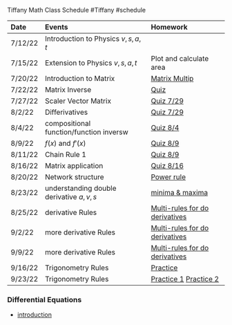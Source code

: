 Tiffany Math Class Schedule
#Tiffany #schedule 


| Date |Events  | Homework
|:--|:--|:--|
| $7/12/22$ | Introduction to Physics $v,s,a,t$ | |
| $7/15/22$ | Extension to Physics $v,s,a,t$ |Plot and calculate area |
| $7/20/22$ | Introduction to Matrix |[Matrix Multip](https://www.mathsisfun.com/algebra/matrix-multiplying.html) |
| $7/22/22$ | Matrix Inverse | [Quiz](https://www.mathsisfun.com/algebra/matrix-inverse.html) |
| $7/27/22$ | Scaler Vector Matrix |[Quiz 7/29 ](https://www.mathsisfun.com/algebra/scalar-vector-matrix.html)|
| $8/2/22$ | Differivatives |[Quiz 7/29 ](https://www.mathsisfun.com/algebra/scalar-vector-matrix.html)|
| $8/4/22$ | compositional function/function inversw |[Quiz 8/4 ](https://www.mathsisfun.com/sets/functions-composition.html)|
| $8/9/22$ | $f(x)$ and $f'(x)$ |[Quiz 8/9 ](https://www.mathsisfun.com/calculus/derivatives-introduction.html)|
| $8/11/22$ | Chain Rule 1 |[Quiz 8/9 ](https://www.mathsisfun.com/calculus/derivatives-introduction.html)|
| $8/16/22$ | Matrix application |[Quiz 8/16 ](https://www.mathsisfun.com/algebra/matrix-inverse-row-operations-gauss-jordan.html)|
| $8/20/22$ | Network structure |[Power rule ](https://www.mathsisfun.com/calculus/power-rule.html)|
| $8/23/22$ | understanding double derivative $a,v,s$ |[minima & maxima ](https://www.mathsisfun.com/calculus/maxima-minima.html)|
| $8/25/22$ | derivative Rules |[Multi-rules for do derivatives ](https://www.mathsisfun.com/calculus/derivatives-rules.html)|
| $9/2/22$ | more derivative Rules |[Multi-rules for do derivatives ](https://www.mathsisfun.com/calculus/derivatives-rules.html)|
| $9/9/22$ | more derivative Rules |[Multi-rules for do derivatives ](https://www.mathsisfun.com/calculus/derivatives-rules.html)|
| $9/16/22$ | Trigonometry Rules |[Practice](https://www.mathsisfun.com/algebra/trigonometry-index.html)|
| $9/23/22$ | Trigonometry Rules |[Practice 1](https://www.mathsisfun.com/rational-numbers.html) [Practice 2](https://www.mathsisfun.com/numbers/real-numbers.html)|



### Differential Equations

- [introduction](https://www.mathsisfun.com/calculus/differential-equations.html)
